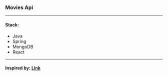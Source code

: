 ### Movies Api

---

#### Stack:
- Java
- Spring
- MongoDB
- React

---

#### Inspired by: [Link][link]

[link]: https://github.com/fhsinchy/movieist